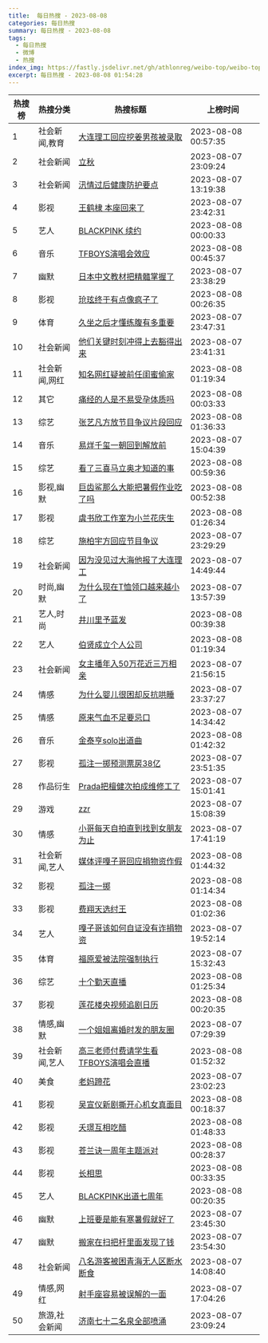 ```yaml
---
title:  每日热搜 - 2023-08-08
categories: 每日热搜
summary: 每日热搜 - 2023-08-08
tags:
  - 每日热搜
  - 微博
  - 热搜
index_img: https://fastly.jsdelivr.net/gh/athlonreg/weibo-top/weibo-top.jpeg
excerpt: 每日热搜 - 2023-08-08 01:54:28
---
```


| 热搜榜 | 热搜分类 | 热搜标题 | 上榜时间 |
| --- | --- | --- | --- |
| 1 | 社会新闻,教育 | [大连理工回应挖姜男孩被录取](https://s.weibo.com/weibo%3Fq%3D%2523%E5%A4%A7%E8%BF%9E%E7%90%86%E5%B7%A5%E5%9B%9E%E5%BA%94%E6%8C%96%E5%A7%9C%E7%94%B7%E5%AD%A9%E8%A2%AB%E5%BD%95%E5%8F%96%2523) | 2023-08-08 00:57:35 | 
| 2 | 社会新闻 | [立秋](https://s.weibo.com/weibo%3Fq%3D%2523%E7%AB%8B%E7%A7%8B%2523) | 2023-08-07 23:09:24 | 
| 3 | 社会新闻 | [汛情过后健康防护要点](https://s.weibo.com/weibo%3Fq%3D%2523%E6%B1%9B%E6%83%85%E8%BF%87%E5%90%8E%E5%81%A5%E5%BA%B7%E9%98%B2%E6%8A%A4%E8%A6%81%E7%82%B9%2523) | 2023-08-07 13:19:38 | 
| 4 | 影视 | [王鹤棣 本座回来了](https://s.weibo.com/weibo%3Fq%3D%2523%E7%8E%8B%E9%B9%A4%E6%A3%A3%20%E6%9C%AC%E5%BA%A7%E5%9B%9E%E6%9D%A5%E4%BA%86%2523) | 2023-08-07 23:42:31 | 
| 5 | 艺人 | [BLACKPINK 续约](https://s.weibo.com/weibo%3Fq%3D%2523BLACKPINK%20%E7%BB%AD%E7%BA%A6%2523) | 2023-08-08 00:00:33 | 
| 6 | 音乐 | [TFBOYS演唱会效应](https://s.weibo.com/weibo%3Fq%3D%2523TFBOYS%E6%BC%94%E5%94%B1%E4%BC%9A%E6%95%88%E5%BA%94%2523) | 2023-08-08 00:45:37 | 
| 7 | 幽默 | [日本中文教材把精髓掌握了](https://s.weibo.com/weibo%3Fq%3D%2523%E6%97%A5%E6%9C%AC%E4%B8%AD%E6%96%87%E6%95%99%E6%9D%90%E6%8A%8A%E7%B2%BE%E9%AB%93%E6%8E%8C%E6%8F%A1%E4%BA%86%2523) | 2023-08-07 23:38:29 | 
| 8 | 影视 | [玱玹终于有点像疯子了](https://s.weibo.com/weibo%3Fq%3D%2523%E7%8E%B1%E7%8E%B9%E7%BB%88%E4%BA%8E%E6%9C%89%E7%82%B9%E5%83%8F%E7%96%AF%E5%AD%90%E4%BA%86%2523) | 2023-08-08 00:26:35 | 
| 9 | 体育 | [久坐之后才懂练腹有多重要](https://s.weibo.com/weibo%3Fq%3D%2523%E4%B9%85%E5%9D%90%E4%B9%8B%E5%90%8E%E6%89%8D%E6%87%82%E7%BB%83%E8%85%B9%E6%9C%89%E5%A4%9A%E9%87%8D%E8%A6%81%2523) | 2023-08-07 23:47:31 | 
| 10 | 社会新闻 | [他们关键时刻冲得上去豁得出来](https://s.weibo.com/weibo%3Fq%3D%2523%E4%BB%96%E4%BB%AC%E5%85%B3%E9%94%AE%E6%97%B6%E5%88%BB%E5%86%B2%E5%BE%97%E4%B8%8A%E5%8E%BB%E8%B1%81%E5%BE%97%E5%87%BA%E6%9D%A5%2523) | 2023-08-07 23:41:31 | 
| 11 | 社会新闻,网红 | [知名网红疑被前任闺蜜偷家](https://s.weibo.com/weibo%3Fq%3D%2523%E7%9F%A5%E5%90%8D%E7%BD%91%E7%BA%A2%E7%96%91%E8%A2%AB%E5%89%8D%E4%BB%BB%E9%97%BA%E8%9C%9C%E5%81%B7%E5%AE%B6%2523) | 2023-08-08 01:19:34 | 
| 12 | 其它 | [痛经的人是不易受孕体质吗](https://s.weibo.com/weibo%3Fq%3D%2523%E7%97%9B%E7%BB%8F%E7%9A%84%E4%BA%BA%E6%98%AF%E4%B8%8D%E6%98%93%E5%8F%97%E5%AD%95%E4%BD%93%E8%B4%A8%E5%90%97%2523) | 2023-08-08 00:03:33 | 
| 13 | 综艺 | [张艺凡方放节目争议片段回应](https://s.weibo.com/weibo%3Fq%3D%2523%E5%BC%A0%E8%89%BA%E5%87%A1%E6%96%B9%E6%94%BE%E8%8A%82%E7%9B%AE%E4%BA%89%E8%AE%AE%E7%89%87%E6%AE%B5%E5%9B%9E%E5%BA%94%2523) | 2023-08-08 01:36:33 | 
| 14 | 音乐 | [易烊千玺一朝回到解放前](https://s.weibo.com/weibo%3Fq%3D%2523%E6%98%93%E7%83%8A%E5%8D%83%E7%8E%BA%E4%B8%80%E6%9C%9D%E5%9B%9E%E5%88%B0%E8%A7%A3%E6%94%BE%E5%89%8D%2523) | 2023-08-07 15:04:39 | 
| 15 | 综艺 | [看了三喜马立奥才知道的事](https://s.weibo.com/weibo%3Fq%3D%2523%E7%9C%8B%E4%BA%86%E4%B8%89%E5%96%9C%E9%A9%AC%E7%AB%8B%E5%A5%A5%E6%89%8D%E7%9F%A5%E9%81%93%E7%9A%84%E4%BA%8B%2523) | 2023-08-08 00:59:36 | 
| 16 | 影视,幽默 | [巨齿鲨那么大能把暑假作业吃了吗](https://s.weibo.com/weibo%3Fq%3D%2523%E5%B7%A8%E9%BD%BF%E9%B2%A8%E9%82%A3%E4%B9%88%E5%A4%A7%E8%83%BD%E6%8A%8A%E6%9A%91%E5%81%87%E4%BD%9C%E4%B8%9A%E5%90%83%E4%BA%86%E5%90%97%2523) | 2023-08-08 00:52:38 | 
| 17 | 影视 | [虞书欣工作室为小兰花庆生](https://s.weibo.com/weibo%3Fq%3D%2523%E8%99%9E%E4%B9%A6%E6%AC%A3%E5%B7%A5%E4%BD%9C%E5%AE%A4%E4%B8%BA%E5%B0%8F%E5%85%B0%E8%8A%B1%E5%BA%86%E7%94%9F%2523) | 2023-08-08 01:26:34 | 
| 18 | 综艺 | [施柏宇方回应节目争议](https://s.weibo.com/weibo%3Fq%3D%2523%E6%96%BD%E6%9F%8F%E5%AE%87%E6%96%B9%E5%9B%9E%E5%BA%94%E8%8A%82%E7%9B%AE%E4%BA%89%E8%AE%AE%2523) | 2023-08-07 23:29:29 | 
| 19 | 社会新闻 | [因为没见过大海他报了大连理工](https://s.weibo.com/weibo%3Fq%3D%2523%E5%9B%A0%E4%B8%BA%E6%B2%A1%E8%A7%81%E8%BF%87%E5%A4%A7%E6%B5%B7%E4%BB%96%E6%8A%A5%E4%BA%86%E5%A4%A7%E8%BF%9E%E7%90%86%E5%B7%A5%2523) | 2023-08-07 14:49:44 | 
| 20 | 时尚,幽默 | [为什么现在T恤领口越来越小了](https://s.weibo.com/weibo%3Fq%3D%2523%E4%B8%BA%E4%BB%80%E4%B9%88%E7%8E%B0%E5%9C%A8T%E6%81%A4%E9%A2%86%E5%8F%A3%E8%B6%8A%E6%9D%A5%E8%B6%8A%E5%B0%8F%E4%BA%86%2523) | 2023-08-07 13:57:39 | 
| 21 | 艺人,时尚 | [井川里予蓝发](https://s.weibo.com/weibo%3Fq%3D%2523%E4%BA%95%E5%B7%9D%E9%87%8C%E4%BA%88%E8%93%9D%E5%8F%91%2523) | 2023-08-08 00:39:38 | 
| 22 | 艺人 | [伯贤成立个人公司](https://s.weibo.com/weibo%3Fq%3D%2523%E4%BC%AF%E8%B4%A4%E6%88%90%E7%AB%8B%E4%B8%AA%E4%BA%BA%E5%85%AC%E5%8F%B8%2523) | 2023-08-08 01:19:34 | 
| 23 | 社会新闻 | [女主播年入50万花近三万相亲](https://s.weibo.com/weibo%3Fq%3D%2523%E5%A5%B3%E4%B8%BB%E6%92%AD%E5%B9%B4%E5%85%A550%E4%B8%87%E8%8A%B1%E8%BF%91%E4%B8%89%E4%B8%87%E7%9B%B8%E4%BA%B2%2523) | 2023-08-07 21:56:15 | 
| 24 | 情感 | [为什么婴儿很困却反抗哄睡](https://s.weibo.com/weibo%3Fq%3D%2523%E4%B8%BA%E4%BB%80%E4%B9%88%E5%A9%B4%E5%84%BF%E5%BE%88%E5%9B%B0%E5%8D%B4%E5%8F%8D%E6%8A%97%E5%93%84%E7%9D%A1%2523) | 2023-08-07 23:37:27 | 
| 25 | 情感 | [原来气血不足要忌口](https://s.weibo.com/weibo%3Fq%3D%2523%E5%8E%9F%E6%9D%A5%E6%B0%94%E8%A1%80%E4%B8%8D%E8%B6%B3%E8%A6%81%E5%BF%8C%E5%8F%A3%2523) | 2023-08-07 14:34:42 | 
| 26 | 音乐 | [金泰亨solo出道曲](https://s.weibo.com/weibo%3Fq%3D%2523%E9%87%91%E6%B3%B0%E4%BA%A8solo%E5%87%BA%E9%81%93%E6%9B%B2%2523) | 2023-08-08 01:42:32 | 
| 27 | 影视 | [孤注一掷预测票房38亿](https://s.weibo.com/weibo%3Fq%3D%2523%E5%AD%A4%E6%B3%A8%E4%B8%80%E6%8E%B7%E9%A2%84%E6%B5%8B%E7%A5%A8%E6%88%BF38%E4%BA%BF%2523) | 2023-08-07 23:51:35 | 
| 28 | 作品衍生 | [Prada把檀健次拍成维修工了](https://s.weibo.com/weibo%3Fq%3D%2523Prada%E6%8A%8A%E6%AA%80%E5%81%A5%E6%AC%A1%E6%8B%8D%E6%88%90%E7%BB%B4%E4%BF%AE%E5%B7%A5%E4%BA%86%2523) | 2023-08-07 15:01:41 | 
| 29 | 游戏 | [zzr](https://s.weibo.com/weibo%3Fq%3D%2523zzr%2523) | 2023-08-07 15:08:39 | 
| 30 | 情感 | [小哥每天自拍直到找到女朋友为止](https://s.weibo.com/weibo%3Fq%3D%2523%E5%B0%8F%E5%93%A5%E6%AF%8F%E5%A4%A9%E8%87%AA%E6%8B%8D%E7%9B%B4%E5%88%B0%E6%89%BE%E5%88%B0%E5%A5%B3%E6%9C%8B%E5%8F%8B%E4%B8%BA%E6%AD%A2%2523) | 2023-08-07 17:41:19 | 
| 31 | 社会新闻,艺人 | [媒体评嘎子哥回应捐物资作假](https://s.weibo.com/weibo%3Fq%3D%2523%E5%AA%92%E4%BD%93%E8%AF%84%E5%98%8E%E5%AD%90%E5%93%A5%E5%9B%9E%E5%BA%94%E6%8D%90%E7%89%A9%E8%B5%84%E4%BD%9C%E5%81%87%2523) | 2023-08-08 01:44:32 | 
| 32 | 影视 | [孤注一掷](https://s.weibo.com/weibo%3Fq%3D%2523%E5%AD%A4%E6%B3%A8%E4%B8%80%E6%8E%B7%2523) | 2023-08-08 01:14:34 | 
| 33 | 影视 | [费翔天选纣王](https://s.weibo.com/weibo%3Fq%3D%2523%E8%B4%B9%E7%BF%94%E5%A4%A9%E9%80%89%E7%BA%A3%E7%8E%8B%2523) | 2023-08-08 01:02:36 | 
| 34 | 艺人 | [嘎子哥该如何自证没有诈捐物资](https://s.weibo.com/weibo%3Fq%3D%2523%E5%98%8E%E5%AD%90%E5%93%A5%E8%AF%A5%E5%A6%82%E4%BD%95%E8%87%AA%E8%AF%81%E6%B2%A1%E6%9C%89%E8%AF%88%E6%8D%90%E7%89%A9%E8%B5%84%2523) | 2023-08-07 19:52:14 | 
| 35 | 体育 | [福原爱被法院强制执行](https://s.weibo.com/weibo%3Fq%3D%2523%E7%A6%8F%E5%8E%9F%E7%88%B1%E8%A2%AB%E6%B3%95%E9%99%A2%E5%BC%BA%E5%88%B6%E6%89%A7%E8%A1%8C%2523) | 2023-08-07 15:32:43 | 
| 36 | 综艺 | [十个勤天直播](https://s.weibo.com/weibo%3Fq%3D%2523%E5%8D%81%E4%B8%AA%E5%8B%A4%E5%A4%A9%E7%9B%B4%E6%92%AD%2523) | 2023-08-08 01:25:34 | 
| 37 | 影视 | [莲花楼央视频追剧日历](https://s.weibo.com/weibo%3Fq%3D%2523%E8%8E%B2%E8%8A%B1%E6%A5%BC%E5%A4%AE%E8%A7%86%E9%A2%91%E8%BF%BD%E5%89%A7%E6%97%A5%E5%8E%86%2523) | 2023-08-08 00:20:35 | 
| 38 | 情感,幽默 | [一个姐姐离婚时发的朋友圈](https://s.weibo.com/weibo%3Fq%3D%2523%E4%B8%80%E4%B8%AA%E5%A7%90%E5%A7%90%E7%A6%BB%E5%A9%9A%E6%97%B6%E5%8F%91%E7%9A%84%E6%9C%8B%E5%8F%8B%E5%9C%88%2523) | 2023-08-07 07:29:39 | 
| 39 | 社会新闻,艺人 | [高三老师付费请学生看TFBOYS演唱会直播](https://s.weibo.com/weibo%3Fq%3D%2523%E9%AB%98%E4%B8%89%E8%80%81%E5%B8%88%E4%BB%98%E8%B4%B9%E8%AF%B7%E5%AD%A6%E7%94%9F%E7%9C%8BTFBOYS%E6%BC%94%E5%94%B1%E4%BC%9A%E7%9B%B4%E6%92%AD%2523) | 2023-08-08 01:52:32 | 
| 40 | 美食 | [老妈蹄花](https://s.weibo.com/weibo%3Fq%3D%2523%E8%80%81%E5%A6%88%E8%B9%84%E8%8A%B1%2523) | 2023-08-07 23:02:23 | 
| 41 | 影视 | [吴宣仪新剧撕开心机女真面目](https://s.weibo.com/weibo%3Fq%3D%2523%E5%90%B4%E5%AE%A3%E4%BB%AA%E6%96%B0%E5%89%A7%E6%92%95%E5%BC%80%E5%BF%83%E6%9C%BA%E5%A5%B3%E7%9C%9F%E9%9D%A2%E7%9B%AE%2523) | 2023-08-08 00:18:37 | 
| 42 | 影视 | [夭璟互相吃醋](https://s.weibo.com/weibo%3Fq%3D%2523%E5%A4%AD%E7%92%9F%E4%BA%92%E7%9B%B8%E5%90%83%E9%86%8B%2523) | 2023-08-08 01:48:33 | 
| 43 | 影视 | [苍兰诀一周年主题派对](https://s.weibo.com/weibo%3Fq%3D%2523%E8%8B%8D%E5%85%B0%E8%AF%80%E4%B8%80%E5%91%A8%E5%B9%B4%E4%B8%BB%E9%A2%98%E6%B4%BE%E5%AF%B9%2523) | 2023-08-08 00:28:37 | 
| 44 | 影视 | [长相思](https://s.weibo.com/weibo%3Fq%3D%2523%E9%95%BF%E7%9B%B8%E6%80%9D%2523) | 2023-08-08 00:33:35 | 
| 45 | 艺人 | [BLACKPINK出道七周年](https://s.weibo.com/weibo%3Fq%3D%2523BLACKPINK%E5%87%BA%E9%81%93%E4%B8%83%E5%91%A8%E5%B9%B4%2523) | 2023-08-08 00:20:35 | 
| 46 | 幽默 | [上班要是能有寒暑假就好了](https://s.weibo.com/weibo%3Fq%3D%2523%E4%B8%8A%E7%8F%AD%E8%A6%81%E6%98%AF%E8%83%BD%E6%9C%89%E5%AF%92%E6%9A%91%E5%81%87%E5%B0%B1%E5%A5%BD%E4%BA%86%2523) | 2023-08-07 23:45:30 | 
| 47 | 幽默 | [搬家在扫把杆里面发现了钱](https://s.weibo.com/weibo%3Fq%3D%2523%E6%90%AC%E5%AE%B6%E5%9C%A8%E6%89%AB%E6%8A%8A%E6%9D%86%E9%87%8C%E9%9D%A2%E5%8F%91%E7%8E%B0%E4%BA%86%E9%92%B1%2523) | 2023-08-07 23:54:30 | 
| 48 | 社会新闻 | [八名游客被困青海无人区断水断食](https://s.weibo.com/weibo%3Fq%3D%2523%E5%85%AB%E5%90%8D%E6%B8%B8%E5%AE%A2%E8%A2%AB%E5%9B%B0%E9%9D%92%E6%B5%B7%E6%97%A0%E4%BA%BA%E5%8C%BA%E6%96%AD%E6%B0%B4%E6%96%AD%E9%A3%9F%2523) | 2023-08-07 14:08:40 | 
| 49 | 情感,网红 | [射手座容易被误解的一面](https://s.weibo.com/weibo%3Fq%3D%2523%E5%B0%84%E6%89%8B%E5%BA%A7%E5%AE%B9%E6%98%93%E8%A2%AB%E8%AF%AF%E8%A7%A3%E7%9A%84%E4%B8%80%E9%9D%A2%2523) | 2023-08-07 17:04:26 | 
| 50 | 旅游,社会新闻 | [济南七十二名泉全部喷涌](https://s.weibo.com/weibo%3Fq%3D%2523%E6%B5%8E%E5%8D%97%E4%B8%83%E5%8D%81%E4%BA%8C%E5%90%8D%E6%B3%89%E5%85%A8%E9%83%A8%E5%96%B7%E6%B6%8C%2523) | 2023-08-07 23:09:24 | 
